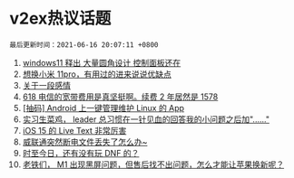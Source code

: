 # v2ex热议话题

`最后更新时间：2021-06-16 20:07:11 +0800`

1. [windows11 释出 大量圆角设计 控制面板还在](https://www.v2ex.com/t/783624)
1. [想换小米 11pro，有用过的进来说说优缺点](https://www.v2ex.com/t/783663)
1. [关于一段感情](https://www.v2ex.com/t/783620)
1. [618 电信的宽带费用是真坚挺啊。续费 2 年居然是 1578](https://www.v2ex.com/t/783680)
1. [[抽码] Android 上一键管理维护 Linux 的 App](https://www.v2ex.com/t/783655)
1. [实习生菜鸡， leader 总习惯在一针见血的回答我的小问题之后加"......"](https://www.v2ex.com/t/783612)
1. [iOS 15 的 Live Text 非常厉害](https://www.v2ex.com/t/783622)
1. [威联通突然断电文件丢失了怎么办~](https://www.v2ex.com/t/783590)
1. [时至今日，还有没有玩 DNF 的？](https://www.v2ex.com/t/783723)
1. [老铁们， M1 出现黑屏问题，但售后找不出问题，怎么才能让苹果换新呢？](https://www.v2ex.com/t/783702)


